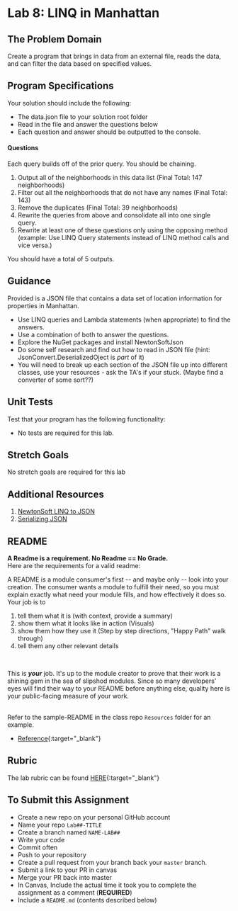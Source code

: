 # Lab 8: LINQ in Manhattan

## The Problem Domain
Create a program that brings in data from an external file, reads the data, and can filter the data based on specified values.

## Program Specifications
Your solution should include the following:
- The data.json file to your solution root folder
- Read in the file and answer the questions below
- Each question and answer should be outputted to the console.

#### Questions
Each query builds off of the prior query. You should be chaining.

1. Output all of the neighborhoods in this data list (Final Total: 147 neighborhoods)
2. Filter out all the neighborhoods that do not have any names (Final Total: 143)
3. Remove the duplicates (Final Total: 39 neighborhoods)
4. Rewrite the queries from above and consolidate all into one single query.
5. Rewrite at least one of these questions only using the opposing method (example: Use LINQ Query statements instead of LINQ method calls and vice versa.)

You should have a total of 5 outputs. 

## Guidance
Provided is a JSON file that contains a data set of location information for properties in Manhattan.
- Use LINQ queries and Lambda statements (when appropriate) to find the answers. 
- Use a combination of both to answer the questions. 
- Explore the NuGet packages and install NewtonSoftJson
- Do some self research and find out how to read in JSON file (hint: JsonConvert.DeserializedOject is *part* of it)
- You will need to break up each section of the JSON file up into different classes, use your resources - ask the TA's if your stuck. (Maybe find a converter of some sort??)


## Unit Tests
Test that your program has the following functionality:
- No tests are required for this lab.

## Stretch Goals
No stretch goals are required for this lab

## Additional Resources
1. [NewtonSoft LINQ to JSON](https://www.newtonsoft.com/json/help/html/LINQtoJSON.htm)
2. [Serializing JSON](https://www.newtonsoft.com/json/help/html/SerializingJSON.htm)


## README
**A Readme is a requirement. No Readme == No Grade.** <br />
Here are the requirements for a valid readme: <br />

A README is a module consumer's first -- and maybe only -- look into your creation. The consumer wants a module to fulfill their need, so you must explain exactly what need your module fills, and how effectively it does so.
<br />
Your job is to

1. tell them what it is (with context, provide a summary)
2. show them what it looks like in action (Visuals)
3. show them how they use it (Step by step directions, "Happy Path" walk through)
4. tell them any other relevant details
<br />

This is ***your*** job. It's up to the module creator to prove that their work is a shining gem in the sea of slipshod modules. Since so many developers' eyes will find their way to your README before anything else, quality here is your public-facing measure of your work.

<br /> Refer to the sample-README in the class repo `Resources` folder for an example. 
- [Reference](https://github.com/noffle/art-of-readme){:target="_blank"} 


## Rubric

The lab rubric can be found [HERE](../Resources/rubric){:target="_blank"} 

## To Submit this Assignment
- Create a new repo on your personal GitHub account
- Name your repo `Lab##-TITLE`
- Create a branch named `NAME-LAB##`
- Write your code
- Commit often
- Push to your repository
- Create a pull request from your branch back your `master` branch.
- Submit a link to your PR in canvas
- Merge your PR back into master
- In Canvas, Include the actual time it took you to complete the assignment as a comment (**REQUIRED**)
- Include a `README.md` (contents described below)




